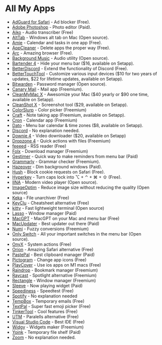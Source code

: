 # All My Apps

- [AdGuard for Safari](https://adguard.com/en/adguard-safari/overview.html) - Ad blocker (Free).
- [Adobe Photoshop](https://www.adobe.com/products/photoshop.html) - Photo editor (Paid).
- [Aiko](https://sindresorhus.com/aiko) - Audio transcriber (Free)
- [AltTab](https://alt-tab-macos.netlify.app/) - Windows alt tab on Mac (Open source).
- [Amie](https://www.amie.so/) - Calendar and tasks in one app (Free).
- [AppCleaner](https://freemacsoft.net/appcleaner/) - Delete apps the proper way (Free).
- [Arc](arc.net) - Amazing browser (Free).
- [Background Music](https://github.com/kyleneideck/BackgroundMusic) - Audio utility (Open source).
- [Bartender 4](https://www.macbartender.com/) - Hide your menu bar ($16, available on Setapp).
- [BetterDiscord](https://betterdiscord.app/) - Extend the functionality of Discord (Free).
- [BetterTouchTool](https://folivora.ai/) - Customize various input devices ($10 for two years of updates, $22 for lifetime updates, available on Setapp).
- [Bitwarden](https://bitwarden.com/) - Password manager (Open source).
- [Canary Mail](https://canarymail.io/) - Mail app (Freemium).
- [CleanMyMac X](https://macpaw.com/cleanmymac) - Awesomize your Mac ($40 yearly or $90 one time, available on Setapp).
- [CleanShot X](https://cleanshot.com/) - Screenshot tool ($29, available on Setapp).
- [ColorSlurp](https://colorslurp.com/) - Color picker (Freemium)
- [Craft](https://www.craft.do/) - Note taking app (Freemium, available on Setapp).
- [Cron](cron.com) - Calendar app (Freemium) 
- [Dato](https://sindresorhus.com/dato) - Menu bar calendar & time zones ($8, available on Setapp).
- [Discord](discord.com) - No explanation needed.
- [Downie 4](https://software.charliemonroe.net/downie/) - Video downloader ($20, available on Setapp)
- [Dropzone 4](https://aptonic.com/) - Quick actions with files (Freemium)
- [feeeed](https://feeeed.nateparrott.com/) - RSS reader (Free)
- [Folx](https://www.mac-downloader.com/) - Download manager (Freemium)
- [Gestimer](https://maddin.io/gestimer/) - Quick way to make reminders from menu bar (Paid)
- [Grammarly](https://www.grammarly.com/) - Grammar checker (Freemium).
- [Hazeover](https://hazeover.com/) - Dim background windows (Paid).
- [Hush](https://oblador.github.io/hush/) - Block cookie requests on Safari (Free).
- [Hyperkey](https://hyperkey.app/) - Turn caps lock into ⌥ + ⌃ + ⌘ + ⇧ (Free).
- [IINA](https://iina.io/) - Modern video player (Open source).
- [ImageOptim](https://imageoptim.com/mac) - Reduce image size without reducing the quality (Open source)
- [Keka](https://www.keka.io/en/) - File unarchiver (Free)
- [KeyClu](https://github.com/Anze/KeyCluCask/) - Cheatsheet alternative (Free)
- [kitty](https://sw.kovidgoyal.net/kitty/) - Fast lightweight terminal (Open source)
- [Lasso](https://thelasso.app/) - Window manager (Paid)
- [MacGPT](https://www.macgpt.com/) - MacGPT on your Mac and menu bar (Free)
- [MacUpdater](https://www.corecode.io/macupdater/) - Best updater out there (Paid)
- [Numi](https://numi.app/) - Fuzzy conversions (Freemium)
- [Only Switch](https://www.jacklandrin.com/2021/12/01/onlyswitch/) - All your important switches in the menu bar (Open source).
- [OnyX](https://www.titanium-software.fr/en/onyx.html) - System actions (Free)
- [Orion](https://browser.kagi.com/) - Amazing Safari alternative (Free)
- [PastePal](https://onmyway133.com/pastepal/) - Best clipboard manager (Paid)
- [Pictogram](https://pictogramapp.com/) - Change app icons (Free)
- [PlayCover](https://playcover.io/) - Use ios apps on M1 macs (Free)
- [Raindrop](https://raindrop.io/) - Bookmark manager (Freemium)
- [Raycast](https://www.raycast.com/) - Spotlight alternative (Freemium)
- [Rectangle](https://rectangleapp.com/) - Window manager (Freemium)
- [Sleeve](https://replay.software/sleeve) - Now playing widget (Paid)
- [Speediness](https://sindresorhus.com/speediness) - Speedtest (Free)
- [Spotify](https://spotify.com/) - No explanation needed 
- [TempBox](https://tempbox.waseem.works/) - Temporary emails (Free)
- [TextPal](https://www.textpal.app/) - Super fast emoji picker (Free)
- [TinkerTool](http://www.bresink.com/osx/TinkerTool.html) - Cool features (Free)
- [UTM](https://mac.getutm.app/) - Paralells alternative (Free)
- [Visual Studio Code](https://code.visualstudio.com/) - Best IDE (Free)
- [Widgy](https://apps.apple.com/us/app/widgy-widgets-home-lock-watch/id1524540481) - Widgets maker (Freemium)
- [Yoink](https://eternalstorms.at/yoink/mac/) - Temporary file shelf (Paid)
- [Zoom](https://zoom.us/) - No explanation needed.


